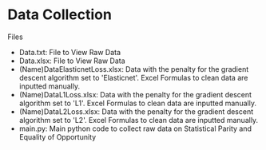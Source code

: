 # Data Collection
Files
- Data.txt: File to View Raw Data
- Data.xlsx: File to View Raw Data
- (Name)DataElasticnetLoss.xlsx: Data with the penalty for the gradient descent algorithm set to 'Elasticnet'. Excel Formulas to clean data are inputted manually.
- (Name)DataL1Loss.xlsx: Data with the penalty for the gradient descent algorithm set to 'L1'. Excel Formulas to clean data are inputted manually.
- (Name)DataL2Loss.xlsx: Data with the penalty for the gradient descent algorithm set to 'L2'. Excel Formulas to clean data are inputted manually.
- main.py: Main python code to collect raw data on Statistical Parity and Equality of Opportunity
